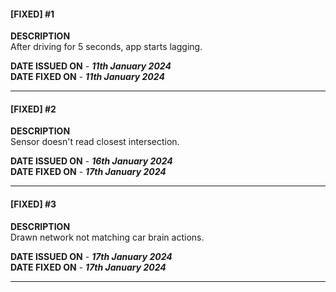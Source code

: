 #### [FIXED] #1  
**DESCRIPTION**  
After driving for 5 seconds, app starts lagging.

**DATE ISSUED ON** - ***11th January 2024***  
**DATE FIXED ON** - ***11th January 2024***  

---

#### [FIXED] #2
**DESCRIPTION**  
Sensor doesn't read closest intersection.

**DATE ISSUED ON** - ***16th January 2024***  
**DATE FIXED ON** - ***17th January 2024***  

---

#### [FIXED] #3
**DESCRIPTION**  
Drawn network not matching car brain actions.

**DATE ISSUED ON** - ***17th January 2024***  
**DATE FIXED ON** - ***17th January 2024***  

---
